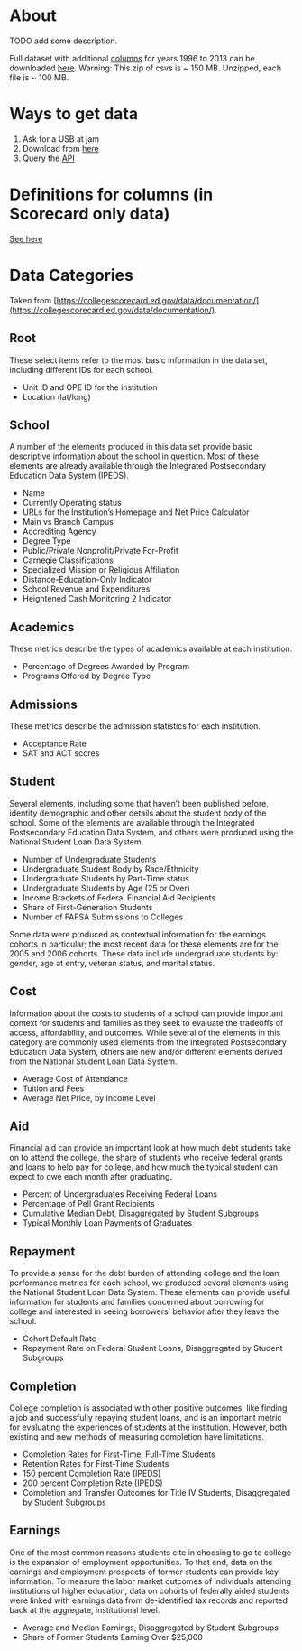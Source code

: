 # About

TODO add some description.


Full dataset with additional [columns](https://docs.google.com/spreadsheets/d/1lvDKrp6Azkr8D-MTOOUsEX61wPxcG2LSZlep_gdK4U8/pubhtml?gid=1332420733&single=true) for years 1996 to 2013 can be downloaded [here](https://collegescorecard.ed.gov/downloads/CollegeScorecard_Raw_Data.zip).  Warning: This zip of csvs is ~ 150 MB.  Unzipped, each file is ~ 100 MB.


# Ways to get data

1. Ask for a USB at jam
1. Download from [here](https://collegescorecard.ed.gov/downloads/Most-Recent-Cohorts-Scorecard-Elements.csv)
1. Query the [API]()


# Definitions for columns (in Scorecard only data)

[See here](./blob/master/definitions.md)

# Data Categories

Taken from [https://collegescorecard.ed.gov/data/documentation/](https://collegescorecard.ed.gov/data/documentation/).

## Root

These select items refer to the most basic information in the data set, including different IDs for each school.

* Unit ID and OPE ID for the institution
* Location (lat/long)

## School

A number of the elements produced in this data set provide basic descriptive information about the school in question. Most of these elements are already available through the Integrated Postsecondary Education Data System (IPEDS).

* Name
* Currently Operating status
* URLs for the Institution’s Homepage and Net Price Calculator
* Main vs Branch Campus
* Accrediting Agency
* Degree Type
* Public/Private Nonprofit/Private For-Profit
* Carnegie Classifications
* Specialized Mission or Religious Affiliation
* Distance-Education-Only Indicator
* School Revenue and Expenditures
* Heightened Cash Monitoring 2 Indicator

## Academics

These metrics describe the types of academics available at each institution.

* Percentage of Degrees Awarded by Program
* Programs Offered by Degree Type

## Admissions

These metrics describe the admission statistics for each institution.

* Acceptance Rate
* SAT and ACT scores

## Student

Several elements, including some that haven’t been published before, identify demographic and other details about the student body of the school. Some of the elements are available through the Integrated Postsecondary Education Data System, and others were produced using the National Student Loan Data System.

* Number of Undergraduate Students
* Undergraduate Student Body by Race/Ethnicity
* Undergraduate Students by Part-Time status
* Undergraduate Students by Age (25 or Over)
* Income Brackets of Federal Financial Aid Recipients
* Share of First-Generation Students
* Number of FAFSA Submissions to Colleges

Some data were produced as contextual information for the earnings cohorts in particular; the most recent data for these elements are for the 2005 and 2006 cohorts. These data include undergraduate students by: gender, age at entry, veteran status, and marital status.

## Cost

Information about the costs to students of a school can provide important context for students and families as they seek to evaluate the tradeoffs of access, affordability, and outcomes. While several of the elements in this category are commonly used elements from the Integrated Postsecondary Education Data System, others are new and/or different elements derived from the National Student Loan Data System.

* Average Cost of Attendance
* Tuition and Fees
* Average Net Price, by Income Level

## Aid

Financial aid can provide an important look at how much debt students take on to attend the college, the share of students who receive federal grants and loans to help pay for college, and how much the typical student can expect to owe each month after graduating.

* Percent of Undergraduates Receiving Federal Loans
* Percentage of Pell Grant Recipients
* Cumulative Median Debt, Disaggregated by Student Subgroups
* Typical Monthly Loan Payments of Graduates

## Repayment

To provide a sense for the debt burden of attending college and the loan performance metrics for each school, we produced several elements using the National Student Loan Data System. These elements can provide useful information for students and families concerned about borrowing for college and interested in seeing borrowers’ behavior after they leave the school.

* Cohort Default Rate
* Repayment Rate on Federal Student Loans, Disaggregated by Student Subgroups

## Completion

College completion is associated with other positive outcomes, like finding a job and successfully repaying student loans, and is an important metric for evaluating the experiences of students at the institution. However, both existing and new methods of measuring completion have limitations.

* Completion Rates for First-Time, Full-Time Students
* Retention Rates for First-Time Students
* 150 percent Completion Rate (IPEDS)
* 200 percent Completion Rate (IPEDS)
* Completion and Transfer Outcomes for Title IV Students, Disaggregated by Student Subgroups

## Earnings

One of the most common reasons students cite in choosing to go to college is the expansion of employment opportunities. To that end, data on the earnings and employment prospects of former students can provide key information. To measure the labor market outcomes of individuals attending institutions of higher education, data on cohorts of federally aided students were linked with earnings data from de-identified tax records and reported back at the aggregate, institutional level.

* Average and Median Earnings, Disaggregated by Student Subgroups
* Share of Former Students Earning Over $25,000
